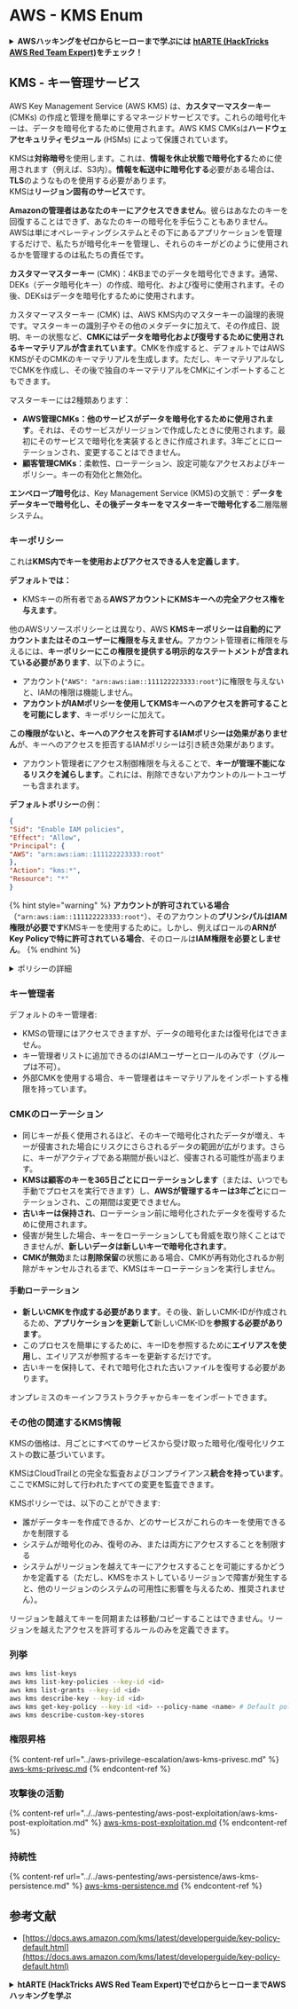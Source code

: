 # AWS - KMS Enum

<details>

<summary><strong>AWSハッキングをゼロからヒーローまで学ぶには</strong> <a href="https://training.hacktricks.xyz/courses/arte"><strong>htARTE (HackTricks AWS Red Team Expert)</strong></a><strong>をチェック！</strong></summary>

HackTricksをサポートする他の方法:

* **HackTricksにあなたの会社を広告したい**、または**HackTricksをPDFでダウンロードしたい**場合は、[**サブスクリプションプラン**](https://github.com/sponsors/carlospolop)をチェックしてください！
* [**公式PEASS & HackTricksグッズ**](https://peass.creator-spring.com)を入手する
* [**The PEASS Family**](https://opensea.io/collection/the-peass-family)を発見し、独占的な[**NFTs**](https://opensea.io/collection/the-peass-family)のコレクションをチェックする
* 💬 [**Discordグループ**](https://discord.gg/hRep4RUj7f)に**参加する**か、[**テレグラムグループ**](https://t.me/peass)に参加する、または**Twitter** 🐦 [**@carlospolopm**](https://twitter.com/carlospolopm)を**フォローする**。
* **HackTricks**の[**GitHubリポジトリ**](https://github.com/carlospolop/hacktricks)と[**HackTricks Cloud**](https://github.com/carlospolop/hacktricks-cloud)にPRを提出して、あなたのハッキングのコツを共有する。

</details>

## KMS - キー管理サービス

AWS Key Management Service (AWS KMS) は、**カスタマーマスターキー** (CMKs) の作成と管理を簡単にするマネージドサービスです。これらの暗号化キーは、データを暗号化するために使用されます。AWS KMS CMKsは**ハードウェアセキュリティモジュール** (HSMs) によって保護されています。

KMSは**対称暗号**を使用します。これは、**情報を休止状態で暗号化する**ために使用されます（例えば、S3内）。**情報を転送中に暗号化する**必要がある場合は、**TLS**のようなものを使用する必要があります。\
KMSは**リージョン固有のサービス**です。

**Amazonの管理者はあなたのキーにアクセスできません**。彼らはあなたのキーを回復することはできず、あなたのキーの暗号化を手伝うこともありません。AWSは単にオペレーティングシステムとその下にあるアプリケーションを管理するだけで、私たちが暗号化キーを管理し、それらのキーがどのように使用されるかを管理するのは私たちの責任です。

**カスタマーマスターキー** (CMK)：4KBまでのデータを暗号化できます。通常、DEKs（データ暗号化キー）の作成、暗号化、および復号に使用されます。その後、DEKsはデータを暗号化するために使用されます。

カスタマーマスターキー (CMK) は、AWS KMS内のマスターキーの論理的表現です。マスターキーの識別子やその他のメタデータに加えて、その作成日、説明、キーの状態など、**CMKにはデータを暗号化および復号するために使用されるキーマテリアルが含まれています**。CMKを作成すると、デフォルトではAWS KMSがそのCMKのキーマテリアルを生成します。ただし、キーマテリアルなしでCMKを作成し、その後で独自のキーマテリアルをCMKにインポートすることもできます。

マスターキーには2種類あります：

* **AWS管理CMKs：他のサービスがデータを暗号化するために使用されます**。それは、そのサービスがリージョンで作成したときに使用されます。最初にそのサービスで暗号化を実装するときに作成されます。3年ごとにローテーションされ、変更することはできません。
* **顧客管理CMKs**：柔軟性、ローテーション、設定可能なアクセスおよびキーポリシー。キーの有効化と無効化。

**エンベロープ暗号化**は、Key Management Service (KMS)の文脈で：**データをデータキーで暗号化し、その後データキーをマスターキーで暗号化する**二層階層システム。

### キーポリシー

これは**KMS内でキーを使用およびアクセスできる人を定義します**。

**デフォルトでは：**

*   KMSキーの所有者である**AWSアカウントにKMSキーへの完全アクセス権を与えます**。

他のAWSリソースポリシーとは異なり、AWS **KMSキーポリシーは自動的にアカウントまたはそのユーザーに権限を与えません**。アカウント管理者に権限を与えるには、**キーポリシーにこの権限を提供する明示的なステートメントが含まれている必要があります**、以下のように。

* アカウント(`"AWS": "arn:aws:iam::111122223333:root"`)に権限を与えないと、IAMの権限は機能しません。
*   **アカウントがIAMポリシーを使用してKMSキーへのアクセスを許可することを可能にします**、キーポリシーに加えて。

**この権限がないと、キーへのアクセスを許可するIAMポリシーは効果がありません**が、キーへのアクセスを拒否するIAMポリシーは引き続き効果があります。
* アカウント管理者にアクセス制御権限を与えることで、**キーが管理不能になるリスクを減らします**。これには、削除できないアカウントのルートユーザーも含まれます。

**デフォルトポリシー**の例：
```json
{
"Sid": "Enable IAM policies",
"Effect": "Allow",
"Principal": {
"AWS": "arn:aws:iam::111122223333:root"
},
"Action": "kms:*",
"Resource": "*"
}
```
{% hint style="warning" %}
**アカウントが許可されている場合**（`"arn:aws:iam::111122223333:root"`）、そのアカウントの**プリンシパルはIAM権限が必要です**KMSキーを使用するために。しかし、例えばロールの**ARNがKey Policyで特に許可されている場合**、そのロールは**IAM権限を必要としません**。
{% endhint %}

<details>

<summary>ポリシーの詳細</summary>

ポリシーの属性:

* JSONベースのドキュメント
* リソース --> 影響を受けるリソース（"\*"も可）
* アクション --> kms:Encrypt, kms:Decrypt, kms:CreateGrant ... （権限）
* 効果 --> 許可/拒否
* プリンシパル --> 影響を受けるarn
* 条件（オプション） --> 権限を与える条件

グラント:

* 他のAWSプリンシパルにあなたの権限を委任することを許可します。AWS KMS APIを使用して作成する必要があります。CMK識別子、グラント受領者プリンシパル、必要な操作レベル（Decrypt, Encrypt, GenerateDataKey...）を指定できます。
* グラントが作成されると、GrantTokenとGratIDが発行されます。

**アクセス**:

* **キーポリシー経由** -- これが存在する場合、IAMポリシーに優先します。
* **IAMポリシー経由**
* **グラント経由**

</details>

### キー管理者

デフォルトのキー管理者:

* KMSの管理にはアクセスできますが、データの暗号化または復号化はできません。
* キー管理者リストに追加できるのはIAMユーザーとロールのみです（グループは不可）。
* 外部CMKを使用する場合、キー管理者はキーマテリアルをインポートする権限を持っています。

### CMKのローテーション

* 同じキーが長く使用されるほど、そのキーで暗号化されたデータが増え、キーが侵害された場合にリスクにさらされるデータの範囲が広がります。さらに、キーがアクティブである期間が長いほど、侵害される可能性が高まります。
* **KMSは顧客のキーを365日ごとにローテーションします**（または、いつでも手動でプロセスを実行できます）し、**AWSが管理するキーは3年ごと**にローテーションされ、この期間は変更できません。
* **古いキーは保持され**、ローテーション前に暗号化されたデータを復号するために使用されます。
* 侵害が発生した場合、キーをローテーションしても脅威を取り除くことはできませんが、**新しいデータは新しいキーで暗号化されます**。
* **CMKが無効**または**削除保留**の状態にある場合、CMKが再有効化されるか削除がキャンセルされるまで、KMSはキーローテーションを実行しません。

#### 手動ローテーション

* **新しいCMKを作成する必要があります**。その後、新しいCMK-IDが作成されるため、**アプリケーションを更新して**新しいCMK-IDを**参照する必要があります**。
* このプロセスを簡単にするために、キーIDを参照するために**エイリアスを使用**し、エイリアスが参照するキーを更新するだけです。
* 古いキーを保持して、それで暗号化された古いファイルを復号する必要があります。

オンプレミスのキーインフラストラクチャからキーをインポートできます。

### その他の関連するKMS情報

KMSの価格は、月ごとにすべてのサービスから受け取った暗号化/復号化リクエストの数に基づいています。

KMSはCloudTrailとの完全な監査およびコンプライアンス**統合を持っています**。ここでKMSに対して行われたすべての変更を監査できます。

KMSポリシーでは、以下のことができます:

* 誰がデータキーを作成できるか、どのサービスがこれらのキーを使用できるかを制限する
* システムが暗号化のみ、復号のみ、または両方にアクセスすることを制限する
* システムがリージョンを越えてキーにアクセスすることを可能にするかどうかを定義する（ただし、KMSをホストしているリージョンで障害が発生すると、他のリージョンのシステムの可用性に影響を与えるため、推奨されません）。

リージョンを越えてキーを同期または移動/コピーすることはできません。リージョンを越えたアクセスを許可するルールのみを定義できます。

### 列挙
```bash
aws kms list-keys
aws kms list-key-policies --key-id <id>
aws kms list-grants --key-id <id>
aws kms describe-key --key-id <id>
aws kms get-key-policy --key-id <id> --policy-name <name> # Default policy name is "default"
aws kms describe-custom-key-stores
```
### 権限昇格

{% content-ref url="../aws-privilege-escalation/aws-kms-privesc.md" %}
[aws-kms-privesc.md](../aws-privilege-escalation/aws-kms-privesc.md)
{% endcontent-ref %}

### 攻撃後の活動

{% content-ref url="../../aws-pentesting/aws-post-exploitation/aws-kms-post-exploitation.md" %}
[aws-kms-post-exploitation.md](../../aws-pentesting/aws-post-exploitation/aws-kms-post-exploitation.md)
{% endcontent-ref %}

### 持続性

{% content-ref url="../../aws-pentesting/aws-persistence/aws-kms-persistence.md" %}
[aws-kms-persistence.md](../../aws-pentesting/aws-persistence/aws-kms-persistence.md)
{% endcontent-ref %}

## 参考文献

* [https://docs.aws.amazon.com/kms/latest/developerguide/key-policy-default.html](https://docs.aws.amazon.com/kms/latest/developerguide/key-policy-default.html)

<details>

<summary><strong>htARTE (HackTricks AWS Red Team Expert)でゼロからヒーローまでAWSハッキングを学ぶ</strong></summary>

HackTricksをサポートする他の方法:

* **HackTricksにあなたの会社を広告したい**、または**HackTricksをPDFでダウンロードしたい**場合は、[**サブスクリプションプラン**](https://github.com/sponsors/carlospolop)をチェックしてください！
* [**公式PEASS & HackTricksグッズ**](https://peass.creator-spring.com)を手に入れる
* [**The PEASS Family**](https://opensea.io/collection/the-peass-family)を発見し、独占的な[**NFTs**](https://opensea.io/collection/the-peass-family)のコレクションをチェックする
* 💬 [**Discordグループ**](https://discord.gg/hRep4RUj7f)に**参加する**か、[**telegramグループ**](https://t.me/peass)に参加する、または**Twitter** 🐦 [**@carlospolopm**](https://twitter.com/carlospolopm)で**フォローする**。
* [**HackTricks**](https://github.com/carlospolop/hacktricks)と[**HackTricks Cloud**](https://github.com/carlospolop/hacktricks-cloud)のgithubリポジトリにPRを提出して、あなたのハッキングのコツを**共有する**。

</details>
